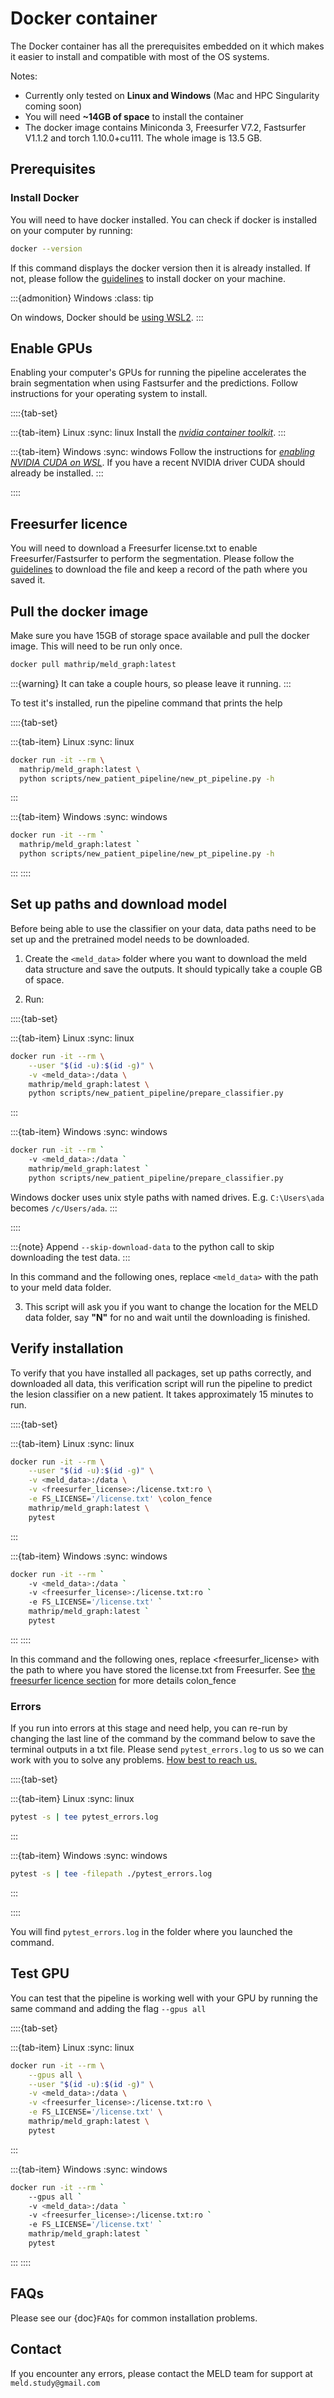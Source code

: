 # Docker container

The Docker container has all the prerequisites embedded on it which makes it easier to install and compatible with most of the OS systems. 

Notes: 
- Currently only tested on **Linux and Windows** (Mac and HPC Singularity coming soon)
- You will need **~14GB of space** to install the container
- The docker image contains Miniconda 3, Freesurfer V7.2, Fastsurfer V1.1.2 and torch 1.10.0+cu111. The whole image is 13.5 GB.  

## Prerequisites

### Install Docker
You will need to have docker installed. You can check if docker is installed on your computer by running:
```bash
docker --version
```
If this command displays the docker version then it is already installed. If not, please follow the [guidelines](https://docs.docker.com/engine/install/) to install docker on your machine.

:::{admonition} Windows
:class: tip

On windows, Docker should be [using WSL2](https://docs.docker.com/desktop/wsl/).
:::


## Enable GPUs

Enabling your computer's GPUs for running the pipeline accelerates the brain segmentation when using Fastsurfer and the predictions. Follow instructions for your operating system to install.

::::{tab-set}

:::{tab-item} Linux
:sync: linux
Install the [*nvidia container toolkit*](https://docs.nvidia.com/datacenter/cloud-native/container-toolkit/latest/install-guide.html).
:::

:::{tab-item} Windows
:sync: windows
Follow the instructions for [*enabling NVIDIA CUDA on WSL*](https://learn.microsoft.com/en-us/windows/ai/directml/gpu-cuda-in-wsl). If you have a recent NVIDIA driver CUDA should already be installed.
:::

::::


## Freesurfer licence
You will need to download a Freesurfer license.txt to enable Freesurfer/Fastsurfer to perform the segmentation. Please follow the [guidelines](https://surfer.nmr.mgh.harvard.edu/fswiki/License) to download the file and keep a record of the path where you saved it. 

## Pull the docker image

Make sure you have 15GB of storage space available and pull the docker image. This will need to be run only once.

```bash
docker pull mathrip/meld_graph:latest
```

:::{warning}
It can take a couple hours, so please leave it running.
:::

To test it's installed, run the pipeline command that prints the help
 
::::{tab-set}

:::{tab-item} Linux
:sync: linux
```bash
docker run -it --rm \
  mathrip/meld_graph:latest \
  python scripts/new_patient_pipeline/new_pt_pipeline.py -h 
```
:::

:::{tab-item} Windows
:sync: windows
```bash
docker run -it --rm `
  mathrip/meld_graph:latest `
  python scripts/new_patient_pipeline/new_pt_pipeline.py -h 
```
:::
::::

## Set up paths and download model
Before being able to use the classifier on your data, data paths need to be set up and the pretrained model needs to be downloaded. 

1. Create the `<meld_data>` folder where you want to download the meld data structure and save the outputs. It should typically take a couple GB of space.

2. Run:


::::{tab-set}

:::{tab-item} Linux
:sync: linux
```bash
docker run -it --rm \
    --user "$(id -u):$(id -g)" \
    -v <meld_data>:/data \
    mathrip/meld_graph:latest \
    python scripts/new_patient_pipeline/prepare_classifier.py
```
:::

:::{tab-item} Windows
:sync: windows
```bash
docker run -it --rm `
    -v <meld_data>:/data `
    mathrip/meld_graph:latest `
    python scripts/new_patient_pipeline/prepare_classifier.py
```

Windows docker uses unix style paths with named drives. E.g. `C:\Users\ada` becomes `/c/Users/ada`.
:::

::::

:::{note}
Append `--skip-download-data` to the python call to skip downloading the test data.
:::

In this command and the following ones, replace `<meld_data>` with the path to your meld data folder.

3. This script will ask you if you want to change the location for the MELD data folder, say **"N"** for no and wait until the downloading is finished.


## Verify installation
To verify that you have installed all packages, set up paths correctly, and downloaded all data, this verification script will run the pipeline to predict the lesion classifier on a new patient. It takes approximately 15 minutes to run.

::::{tab-set}

:::{tab-item} Linux
:sync: linux
```bash
docker run -it --rm \
    --user "$(id -u):$(id -g)" \
    -v <meld_data>:/data \
    -v <freesurfer_license>:/license.txt:ro \
    -e FS_LICENSE='/license.txt' \colon_fence
    mathrip/meld_graph:latest \
    pytest
```
:::

:::{tab-item} Windows
:sync: windows
```bash
docker run -it --rm `
    -v <meld_data>:/data `
    -v <freesurfer_license>:/license.txt:ro `
    -e FS_LICENSE='/license.txt' `
    mathrip/meld_graph:latest `
    pytest
```
:::
::::

In this command and the following ones, replace <freesurfer_license> with the path to where you have stored the license.txt from Freesurfer. See [the freesurfer licence section](#freesurfer-licence) for more details
colon_fence

### Errors
If you run into errors at this stage and need help, you can re-run by changing the last line of the command by the command below to save the terminal outputs in a txt file. Please send `pytest_errors.log` to us so we can work with you to solve any problems. [How best to reach us.](#contact)

::::{tab-set}

:::{tab-item} Linux
:sync: linux
```bash
pytest -s | tee pytest_errors.log
```
:::

:::{tab-item} Windows
:sync: windows
```bash
pytest -s | tee -filepath ./pytest_errors.log
```
:::

::::

You will find `pytest_errors.log` in the folder where you launched the command. 

## Test GPU

You can test that the pipeline is working well with your GPU by running the same command and adding the flag `--gpus all`

::::{tab-set}

:::{tab-item} Linux
:sync: linux
```bash
docker run -it --rm \
    --gpus all \
    --user "$(id -u):$(id -g)" \
    -v <meld_data>:/data \
    -v <freesurfer_license>:/license.txt:ro \
    -e FS_LICENSE='/license.txt' \
    mathrip/meld_graph:latest \
    pytest
```
:::

:::{tab-item} Windows
:sync: windows
```bash
docker run -it --rm `
    --gpus all `
    -v <meld_data>:/data `
    -v <freesurfer_license>:/license.txt:ro `
    -e FS_LICENSE='/license.txt' `
    mathrip/meld_graph:latest `
    pytest
```
:::
::::

## FAQs
Please see our {doc}`FAQs` for common installation problems.

## Contact

If you encounter any errors, please contact the MELD team for support at `meld.study@gmail.com`
